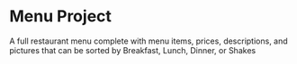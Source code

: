 # Menu Project

A  full restaurant menu complete with menu items, prices, descriptions, and pictures that can be sorted by Breakfast, Lunch, Dinner, or Shakes
